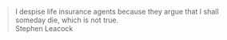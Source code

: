> I despise life insurance agents because they argue that I shall someday die, which is not true.     
Stephen Leacock
